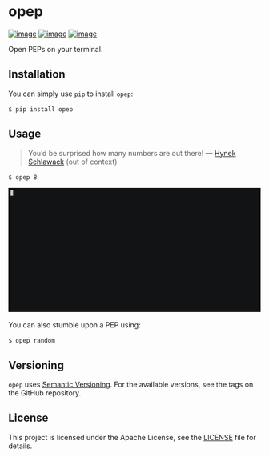 # opep

[![image](https://img.shields.io/pypi/v/opep.svg)](https://pypi.org/project/opep/) [![image](https://img.shields.io/pypi/pyversions/opep.svg)](https://pypi.org/project/opep/) [![image](https://img.shields.io/badge/code%20style-black-000000.svg)](https://github.com/ambv/black)

Open PEPs on your terminal.

## Installation

You can simply use `pip` to install `opep`:

```
$ pip install opep
```

## Usage

> You’d be surprised how many numbers are out there! — [Hynek Schlawack](https://twitter.com/hynek/status/704236819651624960) (out of context)

```
$ opep 8
```

![image](https://raw.githubusercontent.com/vinayak-mehta/opep/master/opep.gif)

You can also stumble upon a PEP using:

```
$ opep random
```

## Versioning

`opep` uses [Semantic Versioning](https://semver.org/). For the available versions, see the tags on the GitHub repository.

## License

This project is licensed under the Apache License, see the [LICENSE](https://github.com/vinayak-mehta/opep/blob/master/LICENSE) file for details.
